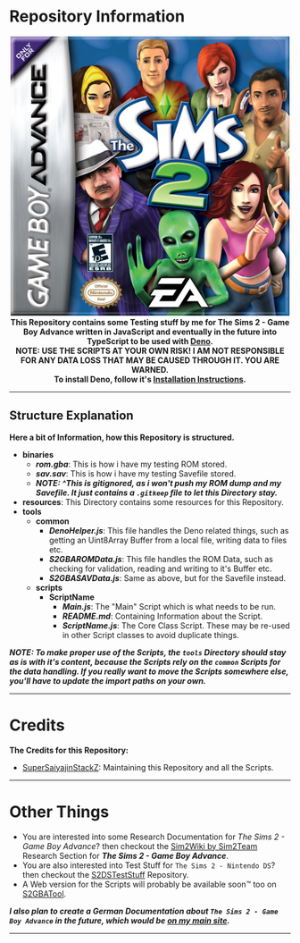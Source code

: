 # Repository Information
<p align="center">
	<img src="https://github.com/SuperSaiyajinStackZ/S2GBATestStuff/blob/main/resources/cover.png" alt="Cover Image"><br>
	<b>This Repository contains some Testing stuff by me for The Sims 2 - Game Boy Advance written in JavaScript and eventually in the future into TypeScript to be used with <a href="https://deno.land/">Deno</a>.</b><br>
	<b>NOTE: USE THE SCRIPTS AT YOUR OWN RISK! I AM NOT RESPONSIBLE FOR ANY DATA LOSS THAT MAY BE CAUSED THROUGH IT. YOU ARE WARNED.</b><br>
	<b>To install Deno, follow it's <a href="https://deno.land/">Installation Instructions</a>.</b><br>
</p><hr>

## Structure Explanation
**Here a bit of Information, how this Repository is structured.**

- **binaries**
	- ***rom.gba***: This is how i have my testing ROM stored.
	- ***sav.sav***: This is how i have my testing Savefile stored.
	- ***NOTE: ^This is gitignored, as i won't push my ROM dump and my Savefile. It just contains a `.gitkeep` file to let this Directory stay.***
- **resources**: This Directory contains some resources for this Repository.
- **tools**
	- **common**
		- ***DenoHelper.js***: This file handles the Deno related things, such as getting an Uint8Array Buffer from a local file, writing data to files etc.
		- ***S2GBAROMData.js***: This file handles the ROM Data, such as checking for validation, reading and writing to it's Buffer etc.
		- ***S2GBASAVData.js***: Same as above, but for the Savefile instead.
	- **scripts**
        - **ScriptName**
			- ***Main.js***: The "Main" Script which is what needs to be run.
			- ***README.md***: Containing Information about the Script.
			- ***ScriptName.js***: The Core Class Script. These may be re-used in other Script classes to avoid duplicate things.

***NOTE: To make proper use of the Scripts, the `tools` Directory should stay as is with it's content, because the Scripts rely on the `common` Scripts for the data handling. If you really want to move the Scripts somewhere else, you'll have to update the import paths on your own.***
<hr>

# Credits
**The Credits for this Repository:**
- [SuperSaiyajinStackZ](https://github.com/SuperSaiyajinStackZ): Maintaining this Repository and all the Scripts.
<hr>

# Other Things
- You are interested into some Research Documentation for *The Sims 2 - Game Boy Advance*? then checkout the [Sim2Wiki by Sim2Team](https://sim2team.github.io/wiki/research/sims2gba) Research Section for ***The Sims 2 - Game Boy Advance***.
- You are also interested into Test Stuff for `The Sims 2 - Nintendo DS`? then checkout the [S2DSTestStuff](https://github.com/SuperSaiyajinStackZ/S2DSTestStuff) Repository.
- A Web version for the Scripts will probably be available soon:tm: too on [S2GBATool](https://github.com/Sim2Team/s2gbatool).

***I also plan to create a German Documentation about `The Sims 2 - Game Boy Advance` in the future, which would be [on my main site](https://supersaiyajinstackz.github.io/).***
<hr>